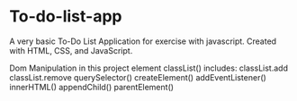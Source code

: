 # To-do-list-app
A very basic To-Do List Application for exercise with javascript.
Created with HTML, CSS, and JavaScript.

Dom Manipulation in this project
element classList() includes: classList.add classList.remove
querySelector()
createElement()
addEventListener()
innerHTML()
appendChild()
parentElement()
